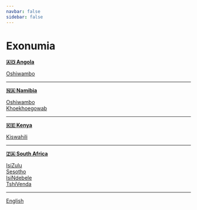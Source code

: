 ```yaml
---
navbar: false
sidebar: false
---
```


# Exonumia

**[🇦🇴 Angola](/ago/)**

[Oshiwambo](/ago/ng/)

---

**[🇳🇦 Namibia](/nam/)**

[Oshiwambo](/nam/ng/)   
[Khoekhoegowab](/nam/naq/)

---

**[🇰🇪 Kenya](/ken/)**

[Kiswahili](/ken/sw/)

---

**[🇿🇦 South Africa](/zaf/)**

[IsiZulu](/zaf/zu/)  
[Sesotho](/zaf/st/)  
[IsiNdebele](/zaf/nr/)  
[TshiVenda](/zaf/ve/)  

---

[English](/int/en/)